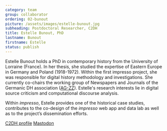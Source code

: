 ```yaml
---
category: team
group: collaborator
ordering: 02-bunout
picture: /assets/images/estelle-bunout.jpg
subheading: Postdoctoral Researcher, C2DH
title: Estelle Bunout, PhD
lastname: Bunout
firstname: Estelle
status: publish
---
```


Estelle Bunout holds a PhD in contemporary history from the University of Lorraine (France). In her thesis, she studied the expertise of Eastern Europe in Germany and Poland (1918-1972). Within the first impresso project, she was responsible for digital history methodology and investigations. She currently co-chairs the working group of Newspapers and Journals of the Germanic DH association ([AG-ZZ](https://dhd-ag-zz.github.io/index.html)). Estelle's research interests lie in digital source criticism and computational discourse analysis. 

Within *impresso*, Estelle provides one of the historical case studies, contributes to the co-design of the *impresso* web app and data lab as well as to the project’s dissemination efforts.

[C2DH profile](https://www.c2dh.uni.lu/people/estelle-bunout) [Mastodon](https://fedihum.org/@estelleszmidt)
